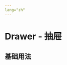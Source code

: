 ```yaml
---
lang="zh"
---
```


# Drawer - 抽屉

## 基础用法

<div style="margin-top: 15px;">
  <fs-drawer></fs-drawer>
</div>
